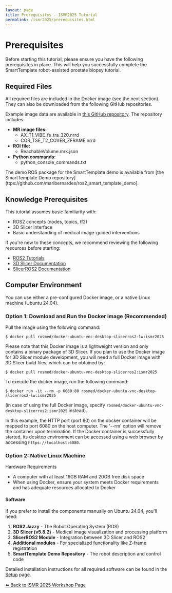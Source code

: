 ```yaml
---
layout: page
title: Prerequisites - ISMR2025 Tutorial
permalink: /ismr2025/prerequisites.html
---
```


# Prerequisites

Before starting this tutorial, please ensure you have the following prerequisites in place. This will help you successfully complete the SmartTemplate robot-assisted prostate biopsy tutorial.

## Required Files

All required files are included in the Docker image (see the next section). They can also be downloaded from the following GitHub repositories. 

Example image data are available in [this GitHub repository](https://github.com/rosmed/ismr2025). The repository includes:

- **MR image files:**
  - AX_T1_VIBE_fs_tra_320.nrrd
  - COR_TSE_T2_COVER_ZFRAME.nrrd
- **ROI file:**
  - ReachableVolume.mrk.json
- **Python commands:**
  - python_console_commands.txt

The demo ROS package for the SmartTemplate demo is available from [the SmartTemplate Demo repository](ttps://github.com/maribernardes/ros2_smart_template_demo].


## Knowledge Prerequisites

This tutorial assumes basic familiarity with:
- ROS2 concepts (nodes, topics, tf2)
- 3D Slicer interface
- Basic understanding of medical image-guided interventions

If you're new to these concepts, we recommend reviewing the following resources before starting:
- [ROS2 Tutorials](https://docs.ros.org/en/jazzy/Tutorials.html)
- [3D Slicer Documentation](https://slicer.readthedocs.io/en/latest/user_guide/getting_started.html)
- [SlicerROS2 Documentation](https://slicer-ros2.readthedocs.io/)

## Computer Environment

You can use either a pre-configured Docker image, or a native Linux machine (Ubuntu 24.04).

### Option 1: Download and Run the Docker image (Recommended) 


Pull the image using the following command:
~~~~
$ docker pull rosmed/docker-ubuntu-vnc-desktop-slicerros2-lw:ismr2025
~~~~

Please note that this Docker image is a lightweight version and only contains a binary package of 3D Slicer. If you plan to use the Docker image for  3D Slicer module development, you will need a full Docker image with 3D Slicer build files, which can be obtained by:

~~~~
$ docker pull rosmed/docker-ubuntu-vnc-desktop-slicerros2:ismr2025
~~~~

To execute the docker image, run the following command:
~~~~
$ docker run -it --rm -p 6080:80 rosmed/docker-ubuntu-vnc-desktop-slicerros2-lw:ismr2025
~~~~
(in case of using the full Docker image, specify `rosmed/docker-ubuntu-vnc-desktop-slicerros2:ismr2025` instead).

In this example, the HTTP port (port 80) on the docker container will be mapped to port 6080 on the host computer. The '--rm' option will remove the container upon termination. If the Docker container is successfully started, its desktop environment can be accessed using a web browser by accessing `https://localhost:6080`.


### Option 2: Native Linux Machine

 Hardware Requirements

- A computer with at least 16GB RAM and 20GB free disk space
- When using Docker, ensure your system meets Docker requirements and has adequate resources allocated to Docker

#### Software
If you prefer to install the components manually on Ubuntu 24.04, you'll need:

1. **ROS2 Jazzy** - The Robot Operating System (ROS)
2. **3D Slicer (v5.8.2)** - Medical image visualization and processing platform
3. **SlicerROS2 Module** - Integration between 3D Slicer and ROS2
4. **Additional modules** - For specialized functionality like Z-frame registration
5. **SmartTemplate Demo Repository** - The robot description and control code

Detailed installation instructions for all required software can be found in the [Setup](setup.html) page.


[⬅️ Back to ISMR 2025 Workshop Page](index.html)
